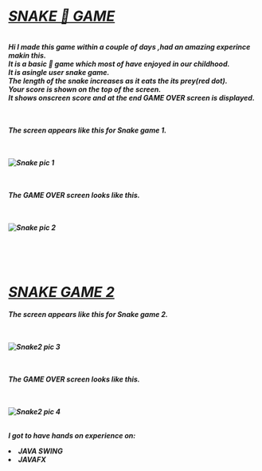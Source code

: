 <h1><u><i><b>SNAKE  🐍  GAME</u></h1>

<br><b>Hi I made this game within a couple of days ,had an amazing experince makin this.
<br>It is a basic 🐍 game which most of have enjoyed in our childhood.
<br>It is asingle user snake game.
<br>The length of the snake increases as it eats the its prey(red dot).
<br>Your score is shown on the top of the screen.
<br>It shows onscreen score and at the end <b><b>GAME OVER</b> </b>screen is displayed.

<br><br>The screen appears like this for Snake game 1.


<br><br>
  ![Snake pic 1](https://user-images.githubusercontent.com/114929285/214915362-95f610b3-6f11-4901-b344-09370a4b7a8a.jpg)


<br><br>The GAME OVER screen looks like this.

<br><br>
  ![Snake pic 2](https://user-images.githubusercontent.com/114929285/214914716-8ddea257-2bc2-4932-90c1-866aa91ae6ed.png)<br>


<br><br><br><h1><u>SNAKE GAME 2</u></h1>

The screen appears like this for Snake game 2.

<br><br>
  ![Snake2 pic 3](https://user-images.githubusercontent.com/114929285/214916373-666d444b-5dfe-4112-9d7d-faf673a5a171.jpg)

<br><br>The GAME OVER screen looks like this.

<br><br>
  ![Snake2 pic 4](https://user-images.githubusercontent.com/114929285/214916473-7c97f619-e360-41bf-a3d4-eef1e5c1bf15.jpg)


<br>I got to have hands on experience on:

<li>JAVA SWING

<li>JAVAFX




